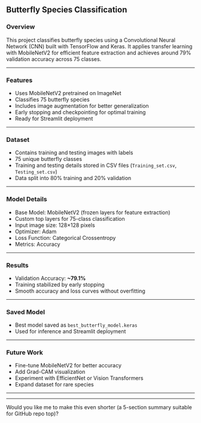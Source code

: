 ##  Butterfly Species Classification

###  Overview

This project classifies butterfly species using a Convolutional Neural Network (CNN) built with TensorFlow and Keras.
It applies transfer learning with MobileNetV2 for efficient feature extraction and achieves around 79% validation accuracy across 75 classes.

---

###  Features

* Uses MobileNetV2 pretrained on ImageNet
* Classifies 75 butterfly species
* Includes image augmentation for better generalization
* Early stopping and checkpointing for optimal training
* Ready for Streamlit deployment

---

###  Dataset

* Contains training and testing images with labels
* 75 unique butterfly classes
* Training and testing details stored in CSV files (`Training_set.csv`, `Testing_set.csv`)
* Data split into 80% training and 20% validation

---

###  Model Details

* Base Model: MobileNetV2 (frozen layers for feature extraction)
* Custom top layers for 75-class classification
* Input image size: 128×128 pixels
* Optimizer: Adam
* Loss Function: Categorical Crossentropy
* Metrics: Accuracy

---

###  Results

* Validation Accuracy: **~79.1%**
* Training stabilized by early stopping
* Smooth accuracy and loss curves without overfitting

---

###  Saved Model

* Best model saved as `best_butterfly_model.keras`
* Used for inference and Streamlit deployment

---

###  Future Work

* Fine-tune MobileNetV2 for better accuracy
* Add Grad-CAM visualization
* Experiment with EfficientNet or Vision Transformers
* Expand dataset for rare species

---

---

Would you like me to make this even shorter (a 5-section summary suitable for GitHub repo top)?
